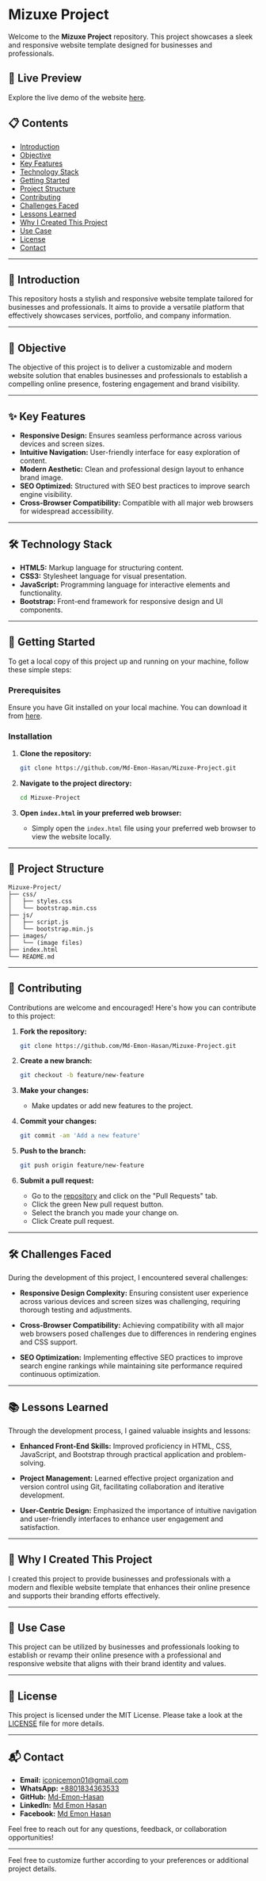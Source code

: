 # Mizuxe Project

Welcome to the **Mizuxe Project** repository. This project showcases a sleek and responsive website template designed for businesses and professionals.

## 🌟 Live Preview

Explore the live demo of the website [here](https://md-emon-hasan.github.io/Mizuxe-Project/).

## 📋 Contents

- [Introduction](#introduction)
- [Objective](#objective)
- [Key Features](#key-features)
- [Technology Stack](#technology-stack)
- [Getting Started](#getting-started)
- [Project Structure](#project-structure)
- [Contributing](#contributing)
- [Challenges Faced](#challenges-faced)
- [Lessons Learned](#lessons-learned)
- [Why I Created This Project](#why-i-created-this-project)
- [Use Case](#use-case)
- [License](#license)
- [Contact](#contact)

---

## 📖 Introduction

This repository hosts a stylish and responsive website template tailored for businesses and professionals. It aims to provide a versatile platform that effectively showcases services, portfolio, and company information.

---

## 🎯 Objective

The objective of this project is to deliver a customizable and modern website solution that enables businesses and professionals to establish a compelling online presence, fostering engagement and brand visibility.

---

## ✨ Key Features

- **Responsive Design:** Ensures seamless performance across various devices and screen sizes.
- **Intuitive Navigation:** User-friendly interface for easy exploration of content.
- **Modern Aesthetic:** Clean and professional design layout to enhance brand image.
- **SEO Optimized:** Structured with SEO best practices to improve search engine visibility.
- **Cross-Browser Compatibility:** Compatible with all major web browsers for widespread accessibility.

---

## 🛠️ Technology Stack

- **HTML5:** Markup language for structuring content.
- **CSS3:** Stylesheet language for visual presentation.
- **JavaScript:** Programming language for interactive elements and functionality.
- **Bootstrap:** Front-end framework for responsive design and UI components.

---

## 🚀 Getting Started

To get a local copy of this project up and running on your machine, follow these simple steps:

### Prerequisites

Ensure you have Git installed on your local machine. You can download it from [here](https://git-scm.com/).

### Installation

1. **Clone the repository:**

   ```bash
   git clone https://github.com/Md-Emon-Hasan/Mizuxe-Project.git
   ```

2. **Navigate to the project directory:**

   ```bash
   cd Mizuxe-Project
   ```

3. **Open `index.html` in your preferred web browser:**

   - Simply open the `index.html` file using your preferred web browser to view the website locally.

---

## 📁 Project Structure

```plaintext
Mizuxe-Project/
├── css/
│   ├── styles.css
│   └── bootstrap.min.css
├── js/
│   ├── script.js
│   └── bootstrap.min.js
├── images/
│   └── (image files)
├── index.html
└── README.md
```

---

## 🤝 Contributing

Contributions are welcome and encouraged! Here's how you can contribute to this project:

1. **Fork the repository:**
   ```bash
   git clone https://github.com/Md-Emon-Hasan/Mizuxe-Project.git
   ```

2. **Create a new branch:**
   ```bash
   git checkout -b feature/new-feature
   ```

3. **Make your changes:**
   - Make updates or add new features to the project.

4. **Commit your changes:**
   ```bash
   git commit -am 'Add a new feature'
   ```

5. **Push to the branch:**
   ```bash
   git push origin feature/new-feature
   ```

6. **Submit a pull request:**
   - Go to the [repository](https://github.com/Md-Emon-Hasan/Mizuxe-Project) and click on the "Pull Requests" tab. 
   - Click the green New pull request button. 
   - Select the branch you made your change on.
   - Click Create pull request.

---

## 🛠️ Challenges Faced

During the development of this project, I encountered several challenges:

- **Responsive Design Complexity:** Ensuring consistent user experience across various devices and screen sizes was challenging, requiring thorough testing and adjustments.
  
- **Cross-Browser Compatibility:** Achieving compatibility with all major web browsers posed challenges due to differences in rendering engines and CSS support.

- **SEO Optimization:** Implementing effective SEO practices to improve search engine rankings while maintaining site performance required continuous optimization.

---

## 📚 Lessons Learned

Through the development process, I gained valuable insights and lessons:

- **Enhanced Front-End Skills:** Improved proficiency in HTML, CSS, JavaScript, and Bootstrap through practical application and problem-solving.
  
- **Project Management:** Learned effective project organization and version control using Git, facilitating collaboration and iterative development.

- **User-Centric Design:** Emphasized the importance of intuitive navigation and user-friendly interfaces to enhance user engagement and satisfaction.

---

## 🌟 Why I Created This Project

I created this project to provide businesses and professionals with a modern and flexible website template that enhances their online presence and supports their branding efforts effectively.

---

## 🎯 Use Case

This project can be utilized by businesses and professionals looking to establish or revamp their online presence with a professional and responsive website that aligns with their brand identity and values.

---

## 📜 License

This project is licensed under the MIT License. Please take a look at the [LICENSE](LICENSE) file for more details.

---

## 📬 Contact

- **Email:** [iconicemon01@gmail.com](mailto:iconicemon01@gmail.com)
- **WhatsApp:** [+8801834363533](https://wa.me/8801834363533)
- **GitHub:** [Md-Emon-Hasan](https://github.com/Md-Emon-Hasan)
- **LinkedIn:** [Md Emon Hasan](https://www.linkedin.com/in/md-emon-hasan)
- **Facebook:** [Md Emon Hasan](https://www.facebook.com/mdemon.hasan2001/)

Feel free to reach out for any questions, feedback, or collaboration opportunities!

---

Feel free to customize further according to your preferences or additional project details.
